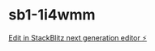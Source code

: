 # sb1-1i4wmm

[Edit in StackBlitz next generation editor ⚡️](https://stackblitz.com/~/github.com/JIMARK3/sb1-1i4wmm)